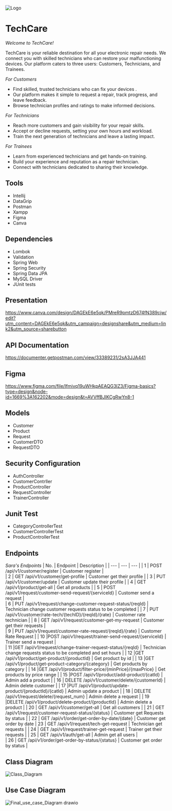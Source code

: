 ![Logo](https://github.com/SaraQ2030/TechCare/assets/159685978/c0243acc-c862-425b-a84b-fa692961a201)
# TechCare

_Welcome to TechCare!_

TechCare is your reliable destination for all your electronic repair needs. We connect you with skilled technicians who can  restore your malfunctioning devices. Our platform caters to three users: Customers, Technicians, and Trainees.

_For Customers_

- Find skilled, trusted technicians who can fix your devices .
- Our platform makes it simple to request a repair, track progress, and leave feedback.
- Browse technician profiles and ratings to make informed decisions.

_For Technicians_

- Reach more customers and gain visibility for your repair skills.
- Accept or decline requests, setting your own hours and workload.
- Train the next generation of technicians and leave a lasting impact.

_For Trainees_

- Learn from experienced technicians and get hands-on training.
- Build your experience and reputation as a repair technician.
- Connect with technicians dedicated to sharing their knowledge.

## Tools
- Intellij
- DataGrip
- Postman
- Xampp
- Figma
- Canva

## Dependencies
- Lombok
- Validation
- Spring Web
- Spring Security
- Spring Data JPA
- MySQL Driver
- JUnit tests
## Presentation
https://www.canva.com/design/DAGEkE6e5qk/PMreR9pmtzD674fN389cjw/edit?utm_content=DAGEkE6e5qk&utm_campaign=designshare&utm_medium=link2&utm_source=sharebutton
## API Documentation
https://documenter.getpostman.com/view/33389231/2sA3JJA441
## Figma
https://www.figma.com/file/Ifmivq19uWHkpAEAQG3IZ3/Figma-basics?type=design&node-id=1669%3A162202&mode=design&t=AVVffBJIKCgRwYn8-1

## Models
- Customer
- Product
- Request
- CustomerDTO
- RequestDTO

## Security Configuration
- AuthController
- CustomerContrller
- ProductController
- RequestController
- TrainerController
  
## Junit Test
- CategoryControllerTest
- CustomerControllerTest
- ProductControllerTest

## Endpoints

_Sara's Endpoints_
| No. | Endpoint | Description |
| --- | --- | --- |
| 1 | POST /api/v1/customer/register | Customer register |          
| 2 | GET /api/v1/customer/get-profile | Customer get their profile |
| 3 | PUT /api/v1/customer/update | Customer update their profile |
| 4 | GET /api/v1/product/get-all | Get all products |
| 5 | POST /api/v1/request/customer-send-request/{serviceId} | Customer send a request |      
| 6 | PUT /api/v1/request/change-customer-request-status/{reqId} | Technician change customer requests status to be completed |
| 7 | PUT /api/v1/customer/rate-tech/{techID}/{reqId}/{rate} | Customer rate technician |
| 8 | GET /api/v1/request/customer-get-my-request | Customer get their requests |  
| 9 | PUT /api/v1/request/customer-rate-request/{reqId}/{rate} | Customer Rate Request |
| 10 |POST /api/v1/request/trainer-send-request/{serviceId} | Trainer send a request |   
| 11 |GET /api/v1/request/change-trainer-request-status/{reqId} | Technician change requests status to be completed and set hours |
| 12 |GET /api/v1/product/get-product/{productId} | Get product by id |
| 13 |GET /api/v1/product/get-product-category/{category} | Get products by category |
| 14 |GET /api/v1/product/filter-price/{minPrice}/{maxPrice} | Get products by price range |
| 15 |POST /api/v1/product/add-product/{catId} | Admin add a product |
| 16 | DELETE /api/v1/customer/delete/{customerId} | Admin delete customer |
| 17 |PUT /api/v1/product/update-product/{productId}/{catId} | Admin update a product |
| 18 | DELETE /api/v1/request/delete/{request_num} | Admin delete a request |
| 19 |DELETE /api/v1/product/delete-product/{productId} | Admin delete a product |
| 20 | GET /api/v1/customer/get-all | Get all customers |
| 21 | GET /api/v1/request/customer-request-status/{status} | Customer get Requests by status |
| 22 | GET /api/v1/order/get-order-by-date/{date} | Customer get order by date 
| 23 | GET /api/v1/request/tech-get-request | Technician get requests |
| 24 | GET /api/v1/request/trainer-get-request | Trainer get their requests |
| 25 | GET /api/v1/auth/get-all | Admin get all users |                     
| 26 | GET /api/v1/order/get-order-by-status/{status} | Customer get order by status | 

## Class Diagram
![Class_Diagram](https://github.com/SaraQ2030/TechCare/assets/159685978/cdeff2a0-2f02-42c2-9297-f78c8c74018b)

## Use Case Diagram
![Final_use_case_Diagram drawio](https://github.com/DeemaSWE/test/assets/90179257/68ee24a9-0153-4db3-b50f-3689ca525b07)
